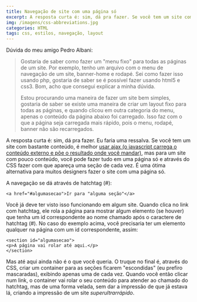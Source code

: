 ```yaml
---
title: Navegação de site com uma página só
excerpt: A resposta curta é: sim, dá pra fazer. Se você tem um site com bastante conteúdo, é melhor usar ajax (...), mas para um site com pouco conteúdo, você pode fazer tudo em uma página só...
img: /imagens/css-abbreviations.jpg
categories: HTML
tags: css, estilos, navegação, layout
---
```


Dúvida do meu amigo Pedro Albani:

<blockquote>

Gostaria de saber como fazer um "menu fixo" para todas as páginas de um site. Por exemplo, tenho um arquivo com o menu de navegação de um site, banner-home e rodapé. Sei como fazer isso usando php, gostaria de saber se é possível fazer usando html5 e css3. Bom, acho que consegui explicar a minha dúvida.

Estou procurando uma maneira de fazer um site bem simples, gostaria de saber se existe uma maneira de criar um layout fixo para todas as páginas, e quando clicou em outra categoria do menu, apenas o conteúdo da página abaixo foi carregado. Isso faz com o que a página seja carregada mais rápido, pois o menu, rodapé, banner não são recarregados.

</blockquote>

A resposta curta é: sim, dá pra fazer. Eu faria uma ressalva. Se você tem um site com bastante conteúdo, é melhor <a href="http://johnylab.net/?id=123">usar ajax (o javascript carrega o conteúdo externo e põe o resultado onde você mandar)</a>, mas para um site com pouco conteúdo, você pode fazer tudo em uma página só e através do CSS fazer com que apareça uma seção de cada vez. É uma ótima alternativa para muitos designers fazer o site com uma página só.

A navegação se dá através de hatchtag (#):
```
<a href="#algumasecao">Ir para "alguma seção"</a>
```

Você já deve ter visto isso funcionando em algum site. Quando clica no link com hatchtag, ele rola a página para mostrar algum elemento (se houver) que tenha um id correspondente ao nome chamado após o caractere de hatchtag (#). No caso do exemplo acima, você precisaria ter um elemento qualquer na página com um id correspondente, assim:
```
<section id="algumasecao">
<p>A página vai rolar até aqui.</p>
</section>
```

Mas até aqui ainda não é o que você queria. O truque no final é, através do CSS, criar um container para as seções ficarem "escondidas" (eu prefiro mascaradas), exibindo apenas uma de cada vez. Quando você então clicar num link, o container vai rolar o seu conteúdo para atender ao chamado do hatchtag, mas de uma forma velada, sem dar a impressão de que já estava lá, criando a impressão de um site *superultrarrápido*.